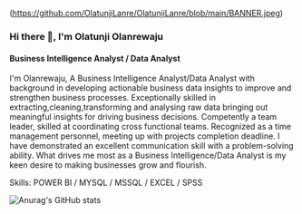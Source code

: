 
(https://github.com/OlatunjiLanre/OlatunjiLanre/blob/main/BANNER.jpeg)
### Hi there 👋, I'm Olatunji Olanrewaju

#### Business Intelligence Analyst / Data Analyst 
I'm Olanrewaju, A Business Intelligence Analyst/Data Analyst with background in developing actionable business data insights to improve and strengthen business processes. Exceptionally skilled in extracting,cleaning,transforming and analysing raw data bringing out meaningful insights  for driving business decisions. Competently a team leader, skilled at coordinating cross functional teams. Recognized as a time management personnel, meeting up with projects completion deadline.
I have demonstrated an excellent communication skill with a problem-solving ability.
What drives me most as a Business Intelligence/Data Analyst is my keen desire to making businesses grow and flourish.


Skills: POWER BI / MYSQL / MSSQL / EXCEL / SPSS


![Anurag's GitHub stats](https://github-readme-stats.vercel.app/api?username=OlatunjiLanre&show_icons=true&theme=radical)
